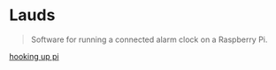 # Lauds

> Software for running a connected alarm clock on a Raspberry Pi.

[hooking up pi](https://www.youtube.com/watch?v=Z_P5vB65OVQ)